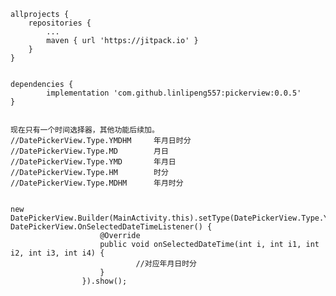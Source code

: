 <pre data-anchor-id="1lou"><code>allprojects {
    repositories {
        ...
        maven { url 'https://jitpack.io' }
    }
}


dependencies {
        implementation 'com.github.linlipeng557:pickerview:0.0.5'
}


现在只有一个时间选择器，其他功能后续加。
//DatePickerView.Type.YMDHM     年月日时分
//DatePickerView.Type.MD        月日
//DatePickerView.Type.YMD       年月日
//DatePickerView.Type.HM        时分
//DatePickerView.Type.MDHM      年月时分


new DatePickerView.Builder(MainActivity.this).setType(DatePickerView.Type.YMDHM).setOnSelectedDateTimeListener(new DatePickerView.OnSelectedDateTimeListener() {
                    @Override
                    public void onSelectedDateTime(int i, int i1, int i2, int i3, int i4) {
                            //对应年月日时分
                    }
                }).show();

</code></pre>
